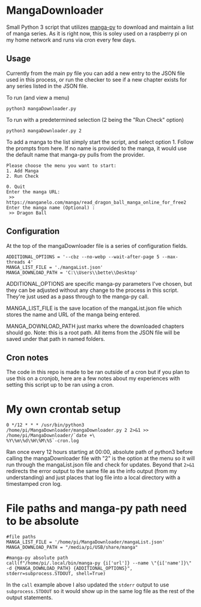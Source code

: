 # MangaDownloader
 Small Python 3 script that utilizes [manga-py](https://github.com/manga-py/manga-py "manga-py") to download and maintain a list of manga series. As it is right now, this is soley used on a raspberry pi on my home network and runs via cron every few days.

## Usage ##
Currently from the main py file you can add a new entry to the JSON file used in this process, or run the checker to see if a new chapter exists for any series listed in the JSON file.

To run (and view a menu)
```
python3 mangaDownloader.py
```

To run with a predetermined selection (2 being the "Run Check" option)
```
python3 mangaDownloader.py 2
```

To add a manga to the list simply start the script, and select option 1. Follow the prompts from here. If no name is provided to the manga, it would use the default name that manga-py pulls from the provider.
```
Please choose the menu you want to start:
1. Add Manga
2. Run Check

0. Quit
Enter the manga URL:
 >> https://manganelo.com/manga/read_dragon_ball_manga_online_for_free2
Enter the manga name (Optional) :
 >> Dragon Ball
```

## Configuration ##
At the top of the mangaDownloader file is a series of configuration fields.

```
ADDITIONAL_OPTIONS = '--cbz --no-webp --wait-after-page 5 --max-threads 4'
MANGA_LIST_FILE = './mangaList.json'
MANGA_DOWNLOAD_PATH = 'C:\\Users\\bette\\Desktop'
```

ADDITIONAL_OPTIONS are specific manga-py parameters I've chosen, but they can be adjusted without any change to the process in this script. They're just used as a pass through to the manga-py call.

MANGA_LIST_FILE is the save location of the mangaList.json file which stores the name and URL of the manga being entered.

MANGA_DOWNLOAD_PATH just marks where the downloaded chapters should go. Note: this is a root path. All items from the JSON file will be saved under that path in named folders.

## Cron notes ##
The code in this repo is made to be ran outside of a cron but if you plan to use this on a cronjob, here are a few notes about my experiences with setting this script up to be ran using a cron.

# My own crontab setup
```
0 */12 * * * /usr/bin/python3 /home/pi/MangaDownloader/mangaDownloader.py 2 2>&1 >> /home/pi/MangaDownloader/`date +\
%Y\%m\%d\%H\%M\%S`-cron.log
```
Ran once every 12 hours starting at 00:00, absolute path of python3 before calling the mangaDownloader file with "2" is the option at the menu so it will run through the mangaList.json file and check for updates. Beyond that `2>&1` redirects the error output to the same file as the info output (from my understanding) and just places that log file into a local directory with a timestamped cron log.


# File paths and manga-py path need to be absolute

```
#file paths
MANGA_LIST_FILE = '/home/pi/MangaDownloader/mangaList.json'
MANGA_DOWNLOAD_PATH = "/media/pi/USB/share/manga"

#manga-py absolute path
call(f"/home/pi/.local/bin/manga-py {i['url']} --name \"{i['name']}\" -d {MANGA_DOWNLOAD_PATH} {ADDITIONAL_OPTIONS}", stderr=subprocess.STDOUT, shell=True)
```

In the `call` example above I also updated the `stderr` output to use `subprocess.STDOUT` so it would show up in the same log file as the rest of the output statements. 